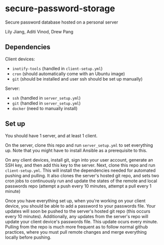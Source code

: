 # secure-password-storage
Secure password database hosted on a personal server

Lily Jiang, Aditi Vinod, Drew Pang

## Dependencies
Client devices:
* `inotify-tools` (handled in `client-setup.yml`)
* `cron` (should automatically come with an Ubuntu image)
* `git` (should be installed and user ssh should be set up manually)

Server:
* `ssh` (handled in `server_setup.yml`)
* `git` (handled in `server_setup.yml`)
* `docker` (need to manually install)

## Set up
You should have 1 server, and at least 1 client.

On the server, clone this repo and run `server_setup.yml` to set everything up. Note that you might have to install Ansible as a prerequisite to this.

On any client devices, install git, sign into your user account, generate an SSH key, and then add this key to the server. Next, clone this repo and run `client-setup.yml`. This will install the dependencies needed for automated pushing and pulling. It also clones the server's hosted git repo, and sets two cron jobs to continuously run and update the states of the remote and local passwords repo (attempt a push every 10 minutes, attempt a pull every 1 minute)

Once you have everything set up, when you're working on your client device, you should be able to add a password to your passwords file. Your updates will soon be pushed to the server's hosted git repo (this occurs every 10 minutes). Additionally, any updates from the server's repo will update your client device's passwords file. This update ocurs every minute. Pulling from the repo is much more frequent as to follow normal github practices, where you must pull remote changes and merge everything locally before pushing.
